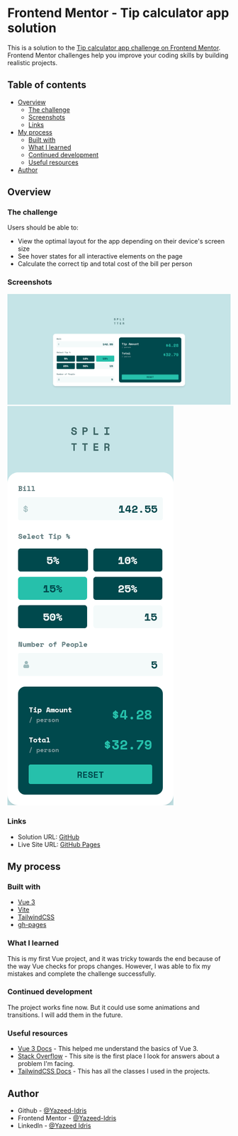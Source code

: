 # Frontend Mentor - Tip calculator app solution

This is a solution to the [Tip calculator app challenge on Frontend Mentor](https://www.frontendmentor.io/challenges/tip-calculator-app-ugJNGbJUX). Frontend Mentor challenges help you improve your coding skills by building realistic projects.

## Table of contents

- [Overview](#overview)
  - [The challenge](#the-challenge)
  - [Screenshots](#screenshots)
  - [Links](#links)
- [My process](#my-process)
  - [Built with](#built-with)
  - [What I learned](#what-i-learned)
  - [Continued development](#continued-development)
  - [Useful resources](#useful-resources)
- [Author](#author)


## Overview

### The challenge

Users should be able to:

- View the optimal layout for the app depending on their device's screen size
- See hover states for all interactive elements on the page
- Calculate the correct tip and total cost of the bill per person

### Screenshots

![](./screenshots/desktop-main.png)
![](./screenshots/mobile-main.png)


### Links

- Solution URL: [GitHub](https://github.com/Yazeed-Idris/tip-calculator-app)
- Live Site URL: [GitHub Pages](https://yazeed-idris.github.io/tip-calculator-app/)

## My process

### Built with

- [Vue 3](https://v3.vuejs.org/)
- [Vite](https://vitejs.dev/)
- [TailwindCSS](https://tailwindcss.com/)
- [gh-pages](https://www.npmjs.com/package/gh-pages)


### What I learned

This is my first Vue project, and it was tricky towards the end because of the way Vue checks for props changes. However, I was able to fix my mistakes and complete the challenge successfully.


### Continued development

The project works fine now. But it could use some animations and transitions. I will add them in the future.

### Useful resources

- [Vue 3 Docs](https://v3.vuejs.org/) - This helped me understand the basics of Vue 3.
- [Stack Overflow](https://stackoverflow.com/) - This site is the first place I look for answers about a problem I'm
  facing.
- [TailwindCSS Docs](https://tailwindcss.com/docs) - This has all the classes I used in the projects.

## Author

- Github - [@Yazeed-Idris](https://github.com/Yazeed-Idris)
- Frontend Mentor - [@Yazeed-Idris](https://www.frontendmentor.io/profile/Yazeed-Idris)
- LinkedIn - [@Yazeed Idris](https://www.linkedin.com/in/yazeed-idris/)
